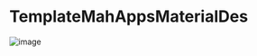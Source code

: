 # TemplateMahAppsMaterialDes

![image](https://user-images.githubusercontent.com/97656046/192201371-e22a8afd-adfc-4c7d-b910-a0b757c20bda.png)
